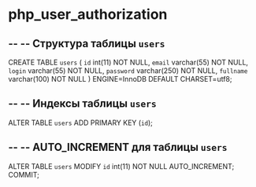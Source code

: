 # php_user_authorization


--
-- Структура таблицы `users`
--

CREATE TABLE `users` (
  `id` int(11) NOT NULL,
  `email` varchar(55) NOT NULL,
  `login` varchar(55) NOT NULL,
  `password` varchar(250) NOT NULL,
  `fullname` varchar(100) NOT NULL
) ENGINE=InnoDB DEFAULT CHARSET=utf8;

--
-- Индексы таблицы `users`
--
ALTER TABLE `users`
  ADD PRIMARY KEY (`id`);

--
-- AUTO_INCREMENT для таблицы `users`
--
ALTER TABLE `users`
  MODIFY `id` int(11) NOT NULL AUTO_INCREMENT;
COMMIT;